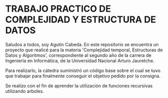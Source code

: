 # TRABAJO PRACTICO DE COMPLEJIDAD Y ESTRUCTURA DE DATOS
Saludos a todos, soy Agutin Cabeda. En este repositorio se encuentra un proyecto que realicé para la materia 'Complejidad temporal, Estructuras de Datos y Algoritmos', correspondiente al segundo año de la carrera de Ingeniería en Informática, de la Universidad Nacional Arturo Jauretche.

Para realizarlo, la cátedra suministró un código base sobre el cual se tuvo que trabajar para finalmente conseguir el objetivo pedido por la consigna.

Se realizo con el fin de aprender la utilización de funciones recursivas utilizando arboles.
